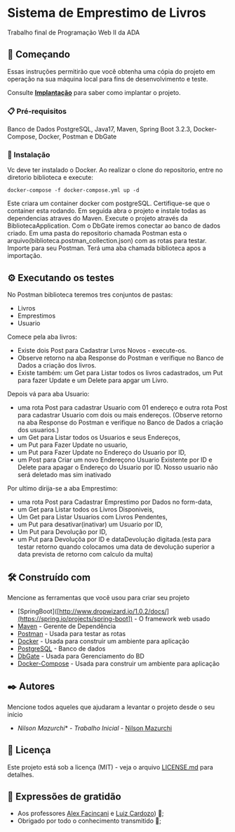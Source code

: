 # Sistema de Emprestimo de Livros 

Trabalho final de Programação Web II da ADA

## 🚀 Começando

Essas instruções permitirão que você obtenha uma cópia do projeto em operação na sua máquina local para fins de desenvolvimento e teste.

Consulte **[Implantação](#-implanta%C3%A7%C3%A3o)** para saber como implantar o projeto.

### 📋 Pré-requisitos

Banco de Dados PostgreSQL, Java17, Maven, Spring Boot 3.2.3, Docker-Compose, Docker, Postman e DbGate

### 🔧 Instalação
Vc deve ter instalado o Docker.
Ao realizar o clone do repositorio, entre no diretorio biblioteca e execute:
```
docker-compose -f docker-compose.yml up -d
```
Este criara um container docker com postgreSQL.
Certifique-se que o container esta rodando.
Em seguida abra o projeto e instale todas as dependencias atraves do Maven.
Execute o projeto através da BibliotecaApplication.
Com o DbGate iremos conectar ao banco de dados criado.
Em uma pasta do repositorio chamada Postman esta o arquivo(biblioteca.postman_collection.json) com as rotas para testar.
Importe para seu Postman.
Terá uma aba chamada biblioteca apos a importação.

## ⚙️ Executando os testes

No Postman biblioteca teremos tres conjuntos de pastas:
* Livros
* Emprestimos
* Usuario

Comece pela aba livros:
* Existe dois Post para Cadastrar Lvros Novos - execute-os.
* Observe retorno na aba Response do Postman e verifique no Banco de Dados a criação dos livros.
* Existe também: um Get para Listar todos os livros cadastrados, um Put para fazer Update e um Delete para apgar um Livro.

Depois vá para aba Usuario:
* uma rota Post para cadastrar Usuario com 01 endereço e outra rota Post para cadastrar Usuario com dois ou mais endereços.
(Observe retorno na aba Response do Postman e verifique no Banco de Dados a criação dos usuarios.)
* um Get para Listar todos os Usuarios e seus Endereços, 
* um Put para Fazer Update no usuario, 
* um Put para Fazer Update no Endereço do Usuario por ID, 
* um Post para Criar um novo Endereçono Usuario Existente por ID e Delete para apagar o Endereço do Usuario por ID.
Nosso usuario não será deletado mas sim inativado

Por ultimo dirija-se a aba Emprestimo:
* uma rota Post para Cadastrar Emprestimo por Dados no form-data, 
* um Get para Listar todos os Livros Disponiveis, 
* Um Get para Listar Usuarios com Livros Pendentes,
* um Put para desativar(inativar) um Usuario por ID,
* Um Put para Devolução por ID,
* um Put para Devoluçõa por ID e dataDevolução digitada.(esta para testar retorno quando colocamos uma data de devolução 
superior a data prevista de retorno com calculo da multa)


## 🛠️ Construído com

Mencione as ferramentas que você usou para criar seu projeto

* [SpringBoot]([http://www.dropwizard.io/1.0.2/docs/](https://spring.io/projects/spring-boot]) - O framework web usado
* [Maven](https://maven.apache.org/) - Gerente de Dependência
* [Postman](https://www.postman.com/) - Usada para testar as rotas
* [Docker](https://www.docker.com/) - Usada para construir um ambiente para aplicação
* [PostgreSQL](https://www.postgresql.org/) - Banco de dados
* [DbGate](https://dbgate.org/) - Usada para Gerenciamento do BD
* [Docker-Compose](https://docs.docker.com/compose/install/) - Usada para construir um ambiente para aplicação

## ✒️ Autores

Mencione todos aqueles que ajudaram a levantar o projeto desde o seu início

* *Nilson Mazurchi** - *Trabalho Inicial* - [Nilson Mazurchi](https://github.com/nilsonmazurchi)

## 📄 Licença

Este projeto está sob a licença (MIT) - veja o arquivo [LICENSE.md](https://github.com/nilsonmazurchi/ProjetoFinal-Biblioteca/blob/main/LICENSE) para detalhes.

## 🎁 Expressões de gratidão

* Aos professores [Alex Facincani](https://github.com/facincani) e [Luiz Cardozo](https://github.com/lcrdz))   📢;
* Obrigado por todo o conhecimento transmitido 🍺;
  
